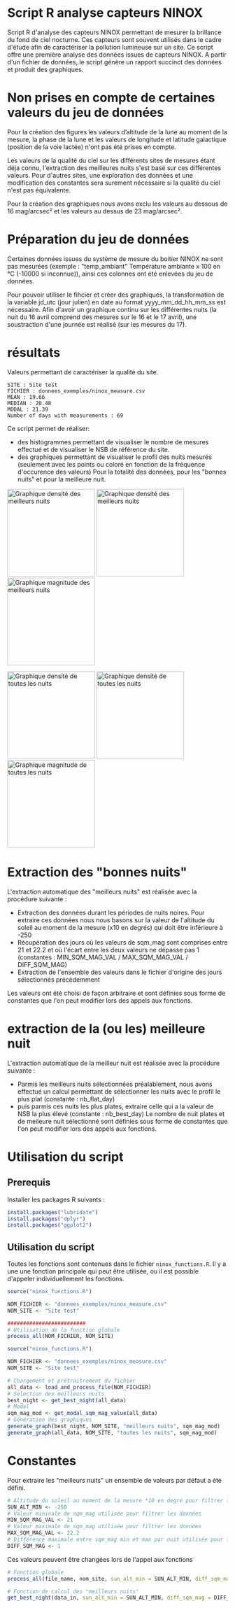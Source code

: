 # Script R analyse capteurs NINOX
Script R d'analyse des capteurs NINOX permettant de mesurer la brillance du fond de ciel nocturne. 
Ces capteurs sont souvent utilisés dans le cadre d'étude afin de caractériser la pollution lumineuse sur un site.
Ce script offre une première analyse des données issues de capteurs NINOX.
A partir d'un fichier de données, le script génère un rapport succinct des données et produit des graphiques.

# Non prises en compte de certaines valeurs du jeu de données 
Pour la création des figures les valeurs d’altitude de la lune au moment de la mesure, la phase de la lune et les valeurs de longitude et latitude galactique (position de la voie lactée) n'ont pas été prises en compte.

Les valeurs de la qualité du ciel sur les différents sites de mesures étant déja connu, l'extraction des meilleures nuits s'est basé sur ces différentes valeurs. Pour d'autres sites, une exploration des données et une modification des constantes sera surement nécessaire si la qualité du ciel n'est pas équivalente. 

Pour la création des graphiques nous avons exclu les valeurs au dessous de 16 mag/arcsec² et les valeurs au dessus de 23 mag/arcsec². 


# Préparation du jeu de données

Certaines données issues du système de mesure du boitier NINOX ne sont pas mesurées (exemple : "temp_ambiant" Température ambiante x 100 en °C (-10000 si inconnue)), ainsi ces colonnes ont été enlevées du jeu de données. 

Pour pouvoir utiliser le fihcier et créer des graphiques, la transformation de la variable jd_utc (jour julien) en date au format yyyy_mm_dd_hh_mm_ss est nécessaire. 
Afin d'avoir un graphique continu sur les différentes nuits (la nuit du 16 avril comprend des mesures sur le 16 et le 17 avril), une soustraction d'une journée est réalisé (sur les mesures du 17). 

# résultats 

Valeurs permettant de caractériser la qualité du site. 
```
SITE : Site test
FICHIER : donnees_exemples/ninox_measure.csv
MEAN : 19.66
MEDIAN : 20.48
MODAL : 21.39
Number of days with measurements : 69
```
Ce script permet de réaliser: 
- des histogrammes permettant de visualiser le nombre de mesures effectué et de visualiser le NSB de référence du site.
- des graphiques permettant de visualiser le profil des nuits mesurés (seulement avec les points ou coloré en fonction de la fréquence d'occurence des valeurs)
Pour la totalité des données, pour les "bonnes nuits" et pour la meilleure nuit.
 

<p float="left">
<img src="docs/img/Site_test_meilleurs_nuits_densite2.jpg" width=200 alt="Graphique densité des meilleurs nuits">
<img src="docs/img/Site_test_meilleurs_nuits_densite.jpg" width=200 alt="Graphique densité des meilleurs nuits">
<img src="docs/img/Site_test_meilleurs_nuits_magnitude.jpg" width=200 alt="Graphique magnitude des meilleurs nuits">
</p>
<p float="left">
<img src="docs/img/Site_test_toutes_les_nuits_densite2.jpg" width=200 alt="Graphique densité de toutes les nuits">
<img src="docs/img/Site_test_toutes_les_nuits_densite.jpg" width=200 alt="Graphique densité de toutes les nuits">
<img src="docs/img/Site_test_toutes_les_nuits_magnitude.jpg" width=200 alt="Graphique magnitude de toutes les nuits">
</p>

# Extraction des "bonnes nuits"

L'extraction automatique des "meilleurs nuits" est réalisée avec la procédure suivante :

 * Extraction des données durant les périodes de nuits noires. Pour extraire ces données nous nous basons sur la valeur de l'altitude du soleil au moment de la mesure (x10 en degrés) qui doit être inférieure à -250
 * Récupération des jours où les valeurs de sqm_mag sont comprises entre 21 et 22.2 et où l'écart entre les deux valeurs ne dépasse pas 1 (constantes : MIN_SQM_MAG_VAL / MAX_SQM_MAG_VAL / DIFF_SQM_MAG)
 * Extraction de l'ensemble des valeurs dans le fichier d'origine des jours sélectionnés précédemment

Les valeurs ont été choisi de façon arbitraire et sont définies sous forme de constantes que l'on peut modifier lors des appels aux fonctions.

# extraction de la (ou les) meilleure nuit

L'extraction automatique de la meilleur nuit est réalisée avec la procédure suivante : 

* Parmis les meilleurs nuits sélectionnées préalablement, nous avons effectué un calcul permettant de sélectionner les nuits avec le profil le plus plat (constante : nb_flat_day)
* puis parmis ces nuits les plus plates, extraire celle qui a la valeur de NSB la plus élevé (constante : nb_best_day)
Le nombre de nuit plates et de meileure nuit sélectionné sont définies sous forme de constantes que l'on peut modifier lors des appels aux fonctions.

# Utilisation du script
## Prerequis
Installer les packages R suivants :

```R
install.packages("lubridate")
install.packages("dplyr")
install.packages("ggplot2")
```


## Utilisation du script

Toutes les fonctions sont contenues dans le fichier `ninox_functions.R`. Il y a une une fonction principale qui peut être utilisée, ou il est possible d'appeler individuellement les fonctions.

```R
source("ninox_functions.R")

NOM_FICHIER <- "donnees_exemples/ninox_measure.csv"
NOM_SITE <- "Site test"

#########################
# Utilisation de la fonction globale
process_all(NOM_FICHIER, NOM_SITE)
```

```R
source("ninox_functions.R")

NOM_FICHIER <- "donnees_exemples/ninox_measure.csv"
NOM_SITE <- "Site test"

# Chargement et prétraitrement du fichier
all_data <- load_and_process_file(NOM_FICHIER)
# Selection des meilleurs nuits
best_night <- get_best_night(all_data)
# Modal
sqm_mag_mod <- get_modal_sqm_mag_value(all_data)
# Génération des graphiques
generate_graph(best_night, NOM_SITE, "meilleurs nuits", sqm_mag_mod)
generate_graph(all_data, NOM_SITE, "toutes les nuits", sqm_mag_mod)
```

# Constantes
Pour extraire les "meilleurs nuits" un ensemble de valeurs par défaut a été défini.

```R
# Altitude du soleil au moment de la mesure *10 en degré pour filtrer les données
SUN_ALT_MIN <- -250
# Valeur mininale de sqm_mag utilisée pour filtrer les données
MIN_SQM_MAG_VAL <- 21
# Valeur maximale de sqm_mag utilisée pour filtrer les données
MAX_SQM_MAG_VAL <- 22.2
# Différence maximale entre sqm_mag min et max par nuit utilisée pour filtrer les données
DIFF_SQM_MAG <- 1
```

Ces valeurs peuvent être changées lors de l'appel aux fonctions
```R
# Fonction globale
process_all(file_name, nom_site, sun_alt_min = SUN_ALT_MIN, diff_sqm_mag = DIFF_SQM_MAG, min_sqm_mag_val = MIN_SQM_MAG_VAL, max_sqm_mag_val = MAX_SQM_MAG_VAL)

# Fonction de calcul des "meilleurs nuits"
get_best_night(data_in, sun_alt_min = SUN_ALT_MIN, diff_sqm_mag = DIFF_SQM_MAG, min_sqm_mag_val = MIN_SQM_MAG_VAL, max_sqm_mag_val = MAX_SQM_MAG_VAL)
```
